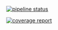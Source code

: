 
[![pipeline status](https://gitlab.sorbonne-paris-nord.fr/12313021/jsau-apiserver/badges/main/pipeline.svg)](https://gitlab.sorbonne-paris-nord.fr/12313021/jsau-apiserver/-/commits/main)

[![coverage report](https://gitlab.sorbonne-paris-nord.fr/12313021/jsau-apiserver/badges/main/coverage.svg)](https://gitlab.sorbonne-paris-nord.fr/12313021/jsau-apiserver/-/commits/main)


